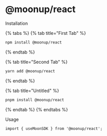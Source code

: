 # @moonup/react

Installation

{% tabs %}
{% tab title="First Tab" %}
```bash
npm install @moonup/react
```
{% endtab %}

{% tab title="Second Tab" %}
```bash
yarn add @moonup/react
```
{% endtab %}

{% tab title="Untitled" %}
```bash
pnpm install @moonup/react
```
{% endtab %}
{% endtabs %}

Usage

```tsx
import { useMoonSDK } from '@moonup/react';
```
